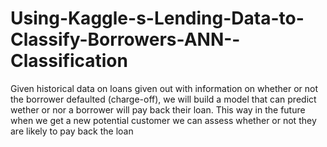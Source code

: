 # Using-Kaggle-s-Lending-Data-to-Classify-Borrowers-ANN--Classification
Given historical data on loans given out with information on whether or not the borrower defaulted (charge-off), we will build a model that can predict wether or nor a borrower will pay back their loan. This way in the future when we get a new potential customer we can assess whether or not they are likely to pay back the loan

